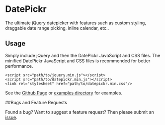# DatePickr
The ultimate jQuery datepicker with features such as custom styling, draggable date range picking, inline calendar, etc..

## Usage
Simply include jQuery and then the DatePickr JavaScript and CSS files. The minified DatePickr JavaScript and CSS files is recommended for better performance.

	<script src="path/to/jquery.min.js"></script>
	<script src="path/to/datepickr.min.js"></script>
	<link rel="stylesheet" href="path/to/datepickr.min.css"/>
	
See the [Github Page](http://rapidtsoftware.github.io/DatePickr/) or [examples directory](http://github.com/RapidtSoftware/DatePickr/examples/) for examples.

##Bugs and Feature Requests

Found a bug? Want to suggest a feature request? Then please submit an [issue](http://github.com/RapidtSoftware/DatePickr/issues/).
